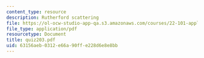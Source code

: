 ```yaml
---
content_type: resource
description: Rutherford scattering
file: https://ol-ocw-studio-app-qa.s3.amazonaws.com/courses/22-101-applied-nuclear-physics-fall-2003/63156aeb0312e66a90ffe228d6e8e8bb_quiz203.pdf
file_type: application/pdf
resourcetype: Document
title: quiz203.pdf
uid: 63156aeb-0312-e66a-90ff-e228d6e8e8bb
---
```

